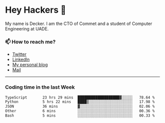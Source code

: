 # Hey Hackers 👋

My name is Decker. I am the CTO of Commet and a student of Computer Engineering at UADE.

### 📫 How to reach me?
- [Twitter](https://x.com/0xDecker) 
- [LinkedIn](https://www.linkedin.com/in/decker-urbano/) 
- [My personal blog](http://decker.sh) 
- [Mail](mailto:me@decker.sh)

---

### Coding time in the last Week

<!--START_SECTION:waka-->

```txt
TypeScript       23 hrs 29 mins  ███████████████████▓░░░░░   78.64 %
Python           5 hrs 22 mins   ████▒░░░░░░░░░░░░░░░░░░░░   17.98 %
JSON             36 mins         ▓░░░░░░░░░░░░░░░░░░░░░░░░   02.06 %
Other            6 mins          ░░░░░░░░░░░░░░░░░░░░░░░░░   00.36 %
Bash             5 mins          ░░░░░░░░░░░░░░░░░░░░░░░░░   00.33 %
```

<!--END_SECTION:waka-->
